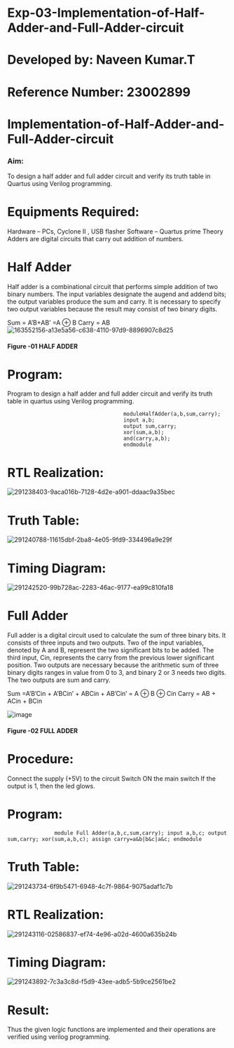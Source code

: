 # Exp-03-Implementation-of-Half-Adder-and-Full-Adder-circuit
# Developed by: Naveen Kumar.T 
# Reference Number: 23002899
# Implementation-of-Half-Adder-and-Full-Adder-circuit
### Aim:
To design a half adder and full adder circuit and verify its truth table in Quartus using Verilog programming.

# Equipments Required:
Hardware – PCs, Cyclone II , USB flasher
Software – Quartus prime
Theory
Adders are digital circuits that carry out addition of numbers.

# Half Adder
Half adder is a combinational circuit that performs simple addition of two binary numbers. The input variables designate the augend and addend bits; the output variables produce the sum and carry. It is necessary to specify two output variables because the result may consist of two binary digits.

Sum = A’B+AB’ =A ⊕ B Carry = AB
![163552156-a13e5a56-c638-4110-97d9-8896907c8d25](https://github.com/820NaveenKumar208/Exp-02-Implementation-of-Half-Adder-and-Full-Adder-circuit/assets/154746066/488ea778-131c-4868-9aca-bda55e3086a1)
#### Figure -01 HALF ADDER 

# Program:
Program to design a half adder and full adder circuit and verify its truth table in quartus using Verilog programming.


                                         moduleHalfAdder(a,b,sum,carry);
                                         input a,b;
                                         output sum,carry;
                                         xor(sum,a,b);
                                         and(carry,a,b);
                                         endmodule



# RTL Realization:

![291238403-9aca016b-7128-4d2e-a901-ddaac9a35bec](https://github.com/820NaveenKumar208/Exp-02-Implementation-of-Half-Adder-and-Full-Adder-circuit/assets/154746066/975d4308-7f8c-4812-814e-6c6435b3d8bc)

# Truth Table:

![291240788-11615dbf-2ba8-4e05-9fd9-334496a9e29f](https://github.com/820NaveenKumar208/Exp-02-Implementation-of-Half-Adder-and-Full-Adder-circuit/assets/154746066/d257cbd8-6276-4a0c-b8ea-f7cf92617f91)

# Timing Diagram:

![291242520-99b728ac-2283-46ac-9177-ea99c810fa18](https://github.com/820NaveenKumar208/Exp-02-Implementation-of-Half-Adder-and-Full-Adder-circuit/assets/154746066/60b3b592-1591-456d-ab49-6a3faf9db70a)



# Full Adder

Full adder is a digital circuit used to calculate the sum of three binary bits. It consists of three inputs and two outputs. Two of the input variables, denoted by A and B, represent the two significant bits to be added. The third input, Cin, represents the carry from the previous lower significant position. Two outputs are necessary because the arithmetic sum of three binary digits ranges in value from 0 to 3, and binary 2 or 3 needs two digits. The two outputs are sum and carry.

Sum =A’B’Cin + A’BCin’ + ABCin + AB’Cin’ = A ⊕ B ⊕ Cin Carry = AB + ACin + BCin

![image](https://user-images.githubusercontent.com/36288975/163552057-b3547877-6d07-45b4-b7e0-bcfebfad9e1d.png)

#### Figure -02 FULL ADDER 

# Procedure:

Connect the supply (+5V) to the circuit
Switch ON the main switch
If the output is 1, then the led glows.

# Program:

`                module Full Adder(a,b,c,sum,carry);
                  input a,b,c;
                  output sum,carry;
                  xor(sum,a,b,c);
                  assign carry=a&b|b&c|a&c;
                  endmodule              `

# Truth Table:

![291243734-6f9b5471-6948-4c7f-9864-9075adaf1c7b](https://github.com/820NaveenKumar208/Exp-02-Implementation-of-Half-Adder-and-Full-Adder-circuit/assets/154746066/ec84b13f-6283-4342-b1c1-6da8cc079d2b)

# RTL Realization:

![291243116-02586837-ef74-4e96-a02d-4600a635b24b](https://github.com/820NaveenKumar208/Exp-02-Implementation-of-Half-Adder-and-Full-Adder-circuit/assets/154746066/05c54749-9dfc-45f6-bce0-880eb5aa684b)

# Timing Diagram:

![291243892-7c3a3c8d-f5d9-43ee-adb5-5b9ce2561be2](https://github.com/820NaveenKumar208/Exp-02-Implementation-of-Half-Adder-and-Full-Adder-circuit/assets/154746066/08e9f83f-bd81-4f62-9848-ac9381a08c99)

# Result:

Thus the given logic functions are implemented and their operations are verified using verilog programming.
